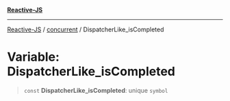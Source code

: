 [**Reactive-JS**](../../README.md)

***

[Reactive-JS](../../README.md) / [concurrent](../README.md) / DispatcherLike\_isCompleted

# Variable: DispatcherLike\_isCompleted

> `const` **DispatcherLike\_isCompleted**: unique `symbol`

